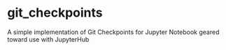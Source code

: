 # git_checkpoints
A simple implementation of Git Checkpoints for Jupyter Notebook geared toward use with JupyterHub
